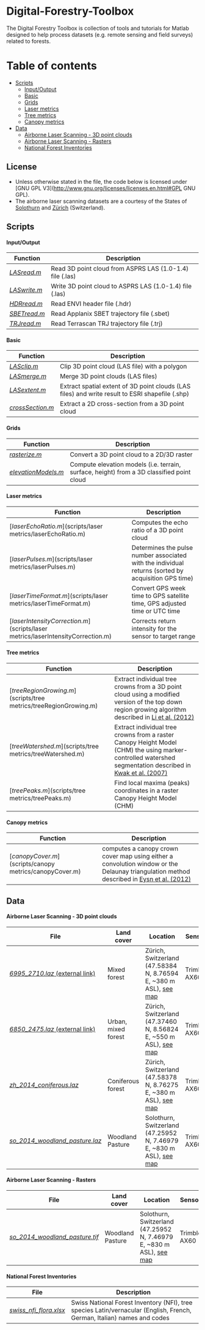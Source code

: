 # Digital-Forestry-Toolbox
The Digital Forestry Toolbox is collection of tools and tutorials for Matlab designed to help process datasets (e.g. remote sensing and field surveys) related to forests.


# Table of contents

+ [Scripts](#scripts)
  - [Input/Output](#scripts-1)
  - [Basic](#scripts-2)
  - [Grids](#scripts-3)
  - [Laser metrics](#scripts-4)
  - [Tree metrics](#scripts-5)
  - [Canopy metrics](#scripts-6)
+ [Data](#data)
  - [Airborne Laser Scanning - 3D point clouds](#data-1)
  - [Airborne Laser Scanning - Rasters](#data-2)
  - [National Forest Inventories](#data-3)

## License

* Unless otherwise stated in the file, the code below is licensed under [GNU GPL V3](http://www.gnu.org/licenses/licenses.en.html#GPL GNU GPL).
* The airborne laser scanning datasets are a courtesy of the States of [Solothurn](http://www.sogis1.so.ch/map/lidar) and [Zürich](http://www.geolion.zh.ch/geodatensatz/show?gdsid=343) (Switzerland). 

## Scripts <a id="scripts"></a>

#### Input/Output <a id="scripts-1"></a>

| Function        | Description                                                       | 
| --------------- | ----------------------------------------------------------------- | 
| [*LASread.m*](scripts/io/las/LASread.m)     | Read 3D point cloud from ASPRS LAS (1.0-1.4) file (.las)          | 
| [*LASwrite.m*](scripts/io/las/LASwrite.m)    | Write 3D point cloud to ASPRS LAS (1.0-1.4) file (.las)           | 
| [*HDRread.m*](scripts/io/envi/HDRread.m)    | Read ENVI header file (.hdr)                                      | 
| [*SBETread.m*](scripts/io/sbet/SBETread.m)    | Read Applanix SBET trajectory file (.sbet)                        | 
| [*TRJread.m*](scripts/io/trj/TRJread.m)     | Read Terrascan TRJ trajectory file (.trj)                         | 

#### Basic <a id="scripts-2"></a>

| Function         | Description                                                       | 
| ---------------- | ----------------------------------------------------------------- | 
| [*LASclip.m*](scripts/basic/LASclip.m)      | Clip 3D point cloud (LAS file) with a polygon               |
| [*LASmerge.m*](scripts/basic/LASmerge.m)     | Merge 3D point clouds (LAS files)                           | 
| [*LASextent.m*](scripts/basic/LASextent.m)    | Extract spatial extent of 3D point clouds (LAS files) and write result to ESRI shapefile (.shp) | 
| [*crossSection.m*](scripts/basic/crossSection.m) | Extract a 2D cross-section from a 3D point cloud| 

#### Grids <a id="scripts-3"></a>

| Function        | Description                                                       | 
| --------------- | ----------------------------------------------------------------- | 
| [*rasterize.m*](scripts/grids/rasterize.m) | Convert a 3D point cloud to a 2D/3D raster | 
| [*elevationModels.m*](scripts/grids/elevationModels.m) | Compute elevation models (i.e. terrain, surface, height) from a 3D classified point cloud | 

#### Laser metrics <a id="scripts-4"></a>

| Function           | Description                                                       | 
| ------------------ | ----------------------------------------------------------------- | 
| [*laserEchoRatio.m*](scripts/laser metrics/laserEchoRatio.m) | Computes the echo ratio of a 3D point cloud                       | 
| [*laserPulses.m*](scripts/laser metrics/laserPulses.m)     | Determines the pulse number associated with the individual returns (sorted by acquisition GPS time) |
| [*laserTimeFormat.m*](scripts/laser metrics/laserTimeFormat.m) | Convert GPS week time to GPS satellite time, GPS adjusted time or UTC time |
| [*laserIntensityCorrection.m*](scripts/laser metrics/laserIntensityCorrection.m) | Corrects return intensity for the sensor to target range |


#### Tree metrics <a id="scripts-5"></a>

| Function           | Description                                                       | 
| ------------------ | ----------------------------------------------------------------- | 
| [*treeRegionGrowing.m*](scripts/tree metrics/treeRegionGrowing.m) |  Extract individual tree crowns from a 3D point cloud using a modified version of the top down region growing algorithm described in [Li et al. (2012)](http://kellylab.berkeley.edu/storage/papers/2012-Li-etal-PERS.pdf) | 
| [*treeWatershed.m*](scripts/tree metrics/treeWatershed.m) | Extract individual tree crowns from a raster Canopy Height Model (CHM) the using marker-controlled watershed segmentation described in [Kwak et al. (2007)](http://link.springer.com/article/10.1007/s10310-007-0041-9) |
| [*treePeaks.m*](scripts/tree metrics/treePeaks.m) | Find local maxima (peaks) coordinates in a raster Canopy Height Model (CHM) |


#### Canopy metrics <a id="scripts-6"></a>
| Function           | Description                                                       | 
| ------------------ | ----------------------------------------------------------------- | 
| [*canopyCover.m*](scripts/canopy metrics/canopyCover.m) |  computes a canopy crown cover map using either a convolution window or the Delaunay triangulation method described in [Eysn et al. (2012)](http://www.mdpi.com/2072-4292/4/3/762/htm) | 


## Data <a id="data"></a>

#### Airborne Laser Scanning - 3D point clouds <a id="data-1"></a>

| File | Land cover | Location | Sensor | Date |
| ------------------------- | ---------- | ----------------------------------------------------------------- | ------------ | ----------------- |
| [*6995_2710.laz* (external link)][1] | Mixed forest | Zürich, Switzerland (47.58384 N, 8.76594 E, ~380 m ASL), [see map][2] | Trimble AX60 | March 10-13, 2014 |
| [*6850_2475.laz* (external link)][3] | Urban, mixed forest | Zürich, Switzerland (47.37460 N, 8.56824 E, ~550 m ASL), [see map][4] | Trimble AX60 | April 2, 2014 |
| [*zh_2014_coniferous.laz*](data/measurements/vector/als/zh_2014_coniferous.laz) | Coniferous forest | Zürich, Switzerland (47.58378 N, 8.76275 E, ~380 m ASL), [see map][5] | Trimble AX60 | March 10-13, 2014 |
| [*so_2014_woodland_pasture.laz*](data/measurements/vector/als/so_2014_woodland_pasture.laz) | Woodland Pasture | Solothurn, Switzerland (47.25952 N, 7.46979 E, ~830 m ASL), [see map][6] | Trimble AX60 | April 7, 2014 |

#### Airborne Laser Scanning - Rasters <a id="data-2"></a>
| File | Land cover | Location | Sensor | Date |
| ------------------------- | ---------- | ----------------------------------------------------------------- | ------------ | ----------------- |
| [*so_2014_woodland_pasture.tif*](data/measurements/raster/chm/so_2014_woodland_pasture.tif) | Woodland Pasture | Solothurn, Switzerland (47.25952 N, 7.46979 E, ~830 m ASL), [see map][6] | Trimble AX60 | April 7, 2014 |


#### National Forest Inventories <a id="data-3"></a>

| File                      | Description                                                       |
| ------------------------- | ----------------------------------------------------------------- |
| [*swiss_nfi_flora.xlsx*](/data/reference/tabular/nfi/swiss_nfi_flora.xlsx) | Swiss National Forest Inventory (NFI), tree species Latin/vernacular (English, French, German, Italian) names and codes |


[1]: http://maps.zh.ch/download/hoehen/2014/lidar/6995_2710.laz
[2]: https://map.geo.admin.ch/?topic=ech&lang=fr&bgLayer=ch.swisstopo.swissimage&layers=ch.swisstopo.zeitreihen,ch.bfs.gebaeude_wohnungs_register,ch.bafu.wrz-wildruhezonen_portal,ch.swisstopo.swisstlm3d-wanderwege&layers_visibility=false,false,false,false&layers_timestamp=18641231,,,&X=271212&Y=699817&zoom=10&crosshair=marker                                           

[3]: http://maps.zh.ch/download/hoehen/2014/lidar/6850_2475.laz
[4]: https://map.geo.admin.ch/?topic=ech&lang=fr&bgLayer=ch.swisstopo.swissimage&layers=ch.swisstopo.zeitreihen,ch.bfs.gebaeude_wohnungs_register,ch.bafu.wrz-wildruhezonen_portal,ch.swisstopo.swisstlm3d-wanderwege&layers_visibility=false,false,false,false&layers_timestamp=18641231,,,&X=247761&Y=685308&zoom=9&crosshair=marker

[5]:https://map.geo.admin.ch/?topic=ech&lang=fr&bgLayer=ch.swisstopo.swissimage&layers=ch.swisstopo.zeitreihen,ch.bfs.gebaeude_wohnungs_register,ch.bav.haltestellen-oev,ch.swisstopo.swisstlm3d-wanderwege&layers_visibility=false,false,false,false&layers_timestamp=18641231,,,&X=271187&Y=699615&zoom=11&crosshair=marker

[6]:https://map.geo.admin.ch/?topic=ech&lang=fr&bgLayer=ch.swisstopo.swissimage&layers=ch.swisstopo.zeitreihen,ch.bfs.gebaeude_wohnungs_register,ch.bav.haltestellen-oev,ch.swisstopo.swisstlm3d-wanderwege&layers_visibility=false,false,false,false&layers_timestamp=18641231,,,&X=234291&Y=602359&zoom=11&crosshair=marker
